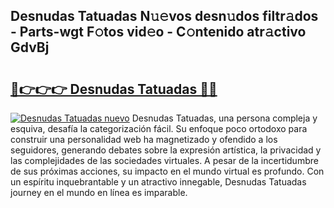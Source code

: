 ## Desnudas Tatuadas N𝚞𝚎vos desn𝚞dos filtr𝚊dos - Parts-wgt F𝚘tos vid𝚎o - C𝚘ntenido atr𝚊ctivo GdvBj

# <h2><a href="http://mb16mci.tromn.icu/?c=Desnudas+Tatuadas">🔗👉👉👉 Desnudas Tatuadas 🔗🔗</a></h2>

[![Desnudas Tatuadas nuevo](https://i.imgur.com/pEAQMta.gif)](http://mb16mci.tromn.icu/?c=Desnudas+Tatuadas)
Desnudas Tatuadas, una persona compleja y esquiva, desafía la categorización fácil. Su enfoque poco ortodoxo para construir una personalidad web ha magnetizado y ofendido a los seguidores, generando debates sobre la expresión artística, la privacidad y las complejidades de las sociedades virtuales. A pesar de la incertidumbre de sus próximas acciones, su impacto en el mundo virtual es profundo. Con un espíritu inquebrantable y un atractivo innegable, Desnudas Tatuadas journey en el mundo en línea es imparable.
